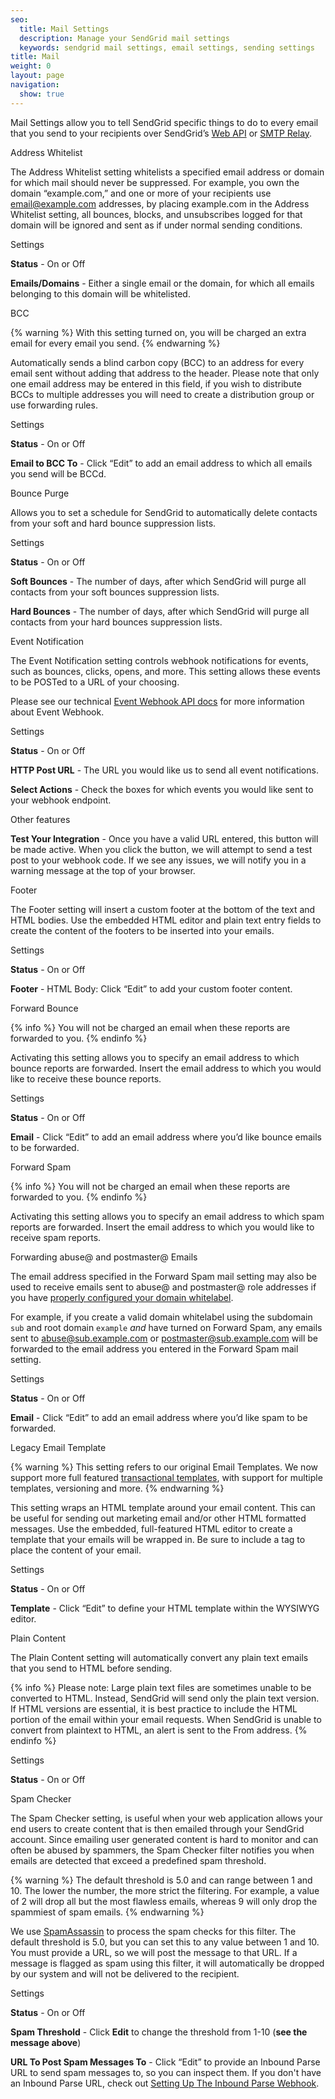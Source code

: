 ```yaml
---
seo:
  title: Mail Settings
  description: Manage your SendGrid mail settings
  keywords: sendgrid mail settings, email settings, sending settings
title: Mail
weight: 0
layout: page
navigation:
  show: true
---
```


Mail Settings allow you to tell SendGrid specific things to do to every email that you send to your recipients over SendGrid’s [Web API]({{root_url}}/API_Reference/Web_API/mail.html) or [SMTP Relay]({{root_url}}/Glossary/smtp_relay.html).

<page-anchor el="h2">
Address Whitelist
</page-anchor>

The Address Whitelist setting whitelists a specified email address or domain for which mail should never be suppressed. For example, you own the domain “example.com,” and one or more of your recipients use email@example.com addresses, by placing example.com in the Address Whitelist setting, all bounces, blocks, and unsubscribes logged for that domain will be ignored and sent as if under normal sending conditions.

<page-anchor el="h3">
Settings
</page-anchor>

**Status** - On or Off

**Emails/Domains** - Either a single email or the domain, for which all emails belonging to this domain will be whitelisted.

<page-anchor el="h2">
BCC
</page-anchor>

{% warning %}
With this setting turned on, you will be charged an extra email for every email you send.
{% endwarning %}

Automatically sends a blind carbon copy (BCC) to an address for every email sent without adding that address to the header. Please note that only one email address may be entered in this field, if you wish to distribute BCCs to multiple addresses you will need to create a distribution group or use forwarding rules.

<page-anchor el="h3">
Settings
</page-anchor>

**Status** - On or Off

**Email to BCC To** - Click “Edit” to add an email address to which all emails you send will be BCCd.

<page-anchor el="h2">
Bounce Purge
</page-anchor>

Allows you to set a schedule for SendGrid to automatically delete contacts from your soft and hard bounce suppression lists.

<page-anchor el="h3">
Settings
</page-anchor>

**Status** - On or Off

**Soft Bounces** - The number of days, after which SendGrid will purge all contacts from your soft bounces suppression lists.

**Hard Bounces** - The number of days, after which SendGrid will purge all contacts from your hard bounces suppression lists.

<page-anchor el="h2">
Event Notification
</page-anchor>

The Event Notification setting controls webhook notifications for events, such as bounces, clicks, opens, and more. This setting allows these events to be POSTed to a URL of your choosing.

Please see our technical [Event Webhook API docs](/API_Reference/Webhooks/event.html) for more information about Event Webhook.

<page-anchor el="h3">
Settings
</page-anchor>

**Status** - On or Off

**HTTP Post URL** - The URL you would like us to send all event notifications.

**Select Actions** - Check the boxes for which events you would like sent to your webhook endpoint.

<page-anchor el="h3">
Other features
</page-anchor>

**Test Your Integration** - Once you have a valid URL entered, this button will be made active. When you click the button, we will attempt to send a test post to your webhook code. If we see any issues, we will notify you in a warning message at the top of your browser.

<page-anchor el="h2">
Footer
</page-anchor>

The Footer setting will insert a custom footer at the bottom of the text and HTML bodies. Use the embedded HTML editor and plain text entry fields to create the content of the footers to be inserted into your emails.

<page-anchor el="h3">
Settings
</page-anchor>

**Status** - On or Off

**Footer** - HTML Body: Click “Edit” to add your custom footer content.

<page-anchor el="h2">
Forward Bounce
</page-anchor>

{% info %}
You will not be charged an email when these reports are forwarded to you.
{% endinfo %}

Activating this setting allows you to specify an email address to which bounce reports are forwarded. Insert the email address to which you would like to receive these bounce reports.

<page-anchor el="h3">
Settings
</page-anchor>

**Status** - On or Off

**Email** - Click “Edit” to add an email address where you’d like bounce emails to be forwarded.

<page-anchor el="h2">
Forward Spam
</page-anchor>

{% info %}
You will not be charged an email when these reports are forwarded to you.
{% endinfo %}

Activating this setting allows you to specify an email address to which spam reports are forwarded. Insert the email address to which you would like to receive spam reports.

<page-anchor el="h3">
Forwarding abuse@ and postmaster@ Emails
</page-anchor>

The email address specified in the Forward Spam mail setting may also be used to receive emails sent to abuse@ and postmaster@ role addresses if you have [properly configured your domain whitelabel]({{root_url}}/Classroom/Basics/Whitelabel/setup_domain_whitelabel.html).

For example, if you create a valid domain whitelabel using the subdomain `sub` and root domain `example` *and* have turned on Forward Spam, any emails sent to abuse@sub.example.com or postmaster@sub.example.com will be forwarded to the email address you entered in the Forward Spam mail setting.

<page-anchor el="h3">
Settings
</page-anchor>

**Status** - On or Off

**Email** - Click “Edit” to add an email address where you’d like spam to be forwarded.

<page-anchor el="h2">
Legacy Email Template
</page-anchor>

{% warning %}
This setting refers to our original Email Templates. We now support more full featured [transactional templates]({{root_url}}/User_Guide/Transactional_Templates/index.html), with support for multiple templates, versioning and more.
{% endwarning %}

This setting wraps an HTML template around your email content. This can be useful for sending out marketing email and/or other HTML formatted messages. Use the embedded, full-featured HTML editor to create a template that your emails will be wrapped in. Be sure to include a tag to place the content of your email.

<page-anchor el="h3">
Settings
</page-anchor>

**Status** - On or Off

**Template** - Click “Edit” to define your HTML template within the WYSIWYG editor.

<page-anchor el="h2">
Plain Content
</page-anchor>

The Plain Content setting will automatically convert any plain text emails that you send to HTML before sending.

{% info %}
Please note: Large plain text files are sometimes unable to be converted to HTML. Instead, SendGrid will send only the plain text version. If HTML versions are essential, it is best practice to include the HTML portion of the email within your email requests. When SendGrid is unable to convert from plaintext to HTML, an alert is sent to the From address.
{% endinfo %}

<page-anchor el="h3">
Settings
</page-anchor>

**Status** - On or Off

<page-anchor el="h2">
Spam Checker
</page-anchor>

The Spam Checker setting, is useful when your web application allows your end users to create content that is then emailed through your SendGrid account. Since emailing user generated content is hard to monitor and can often be abused by spammers, the Spam Checker filter notifies you when emails are detected that exceed a predefined spam threshold.

{% warning %}
The default threshold is 5.0 and can range between 1 and 10. The lower the number, the more strict the filtering. For example, a value of 2 will drop all but the most flawless emails, whereas 9 will only drop the spammiest of spam emails.
{% endwarning %}

We use [SpamAssassin](http://spamassassin.apache.org/full/3.4.x/doc/Mail_SpamAssassin_Conf.html#scoring_options) to process the spam checks for this filter. The default threshold is 5.0, but you can set this to any value between 1 and 10. You must provide a URL, so we will post the message to that URL. If a message is flagged as spam using this filter, it will automatically be dropped by our system and will not be delivered to the recipient.

<page-anchor el="h3">
Settings
</page-anchor>

**Status** - On or Off

**Spam Threshold** - Click **Edit** to change the threshold from 1-10 (**see the message above**)

**URL To Post Spam Messages To** - Click “Edit” to provide an Inbound Parse URL to send spam messages to, so you can inspect them. If you don't have an Inbound Parse URL, check out [Setting Up The Inbound Parse Webhook]({{root_url}}/Classroom/Basics/Inbound_Parse_Webhook/setting_up_the_inbound_parse_webhook.html).
